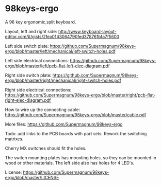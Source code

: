 # 98keys-ergo
A 98 key ergonomic,split keyboard.

Layout, left and right side:
http://www.keyboard-layout-editor.com/#/gists/2fea0143064790fed378761bfa7f5600

Left side switch plate:
https://github.com/Supermagnum/98keys-ergo/blob/master/left/mechanical/left-switch-holes.pdf

Left side electrical connections:
https://github.com/Supermagnum/98keys-ergo/blob/master/left/pcb-flat-left-elec-diagram.pdf


Right side switch plate:
https://github.com/Supermagnum/98keys-ergo/blob/master/right/mechanical/right-switch-holes.pdf

Right side electrical connections:
https://github.com/Supermagnum/98keys-ergo/blob/master/right/pcb-flat-right-elec-diagram.pdf

How to wire up the connecting cable:
https://github.com/Supermagnum/98keys-ergo/blob/master/cable.pdf


More files:
https://github.com/Supermagnum/98keys-ergo

Todo: add links to the PCB boards with part sets.
Rework the switching matrixes.


Cherry MX switches should fit the holes.

The switch mounting plates has mounting holes, so they can be mounted in wood or other materials. 
The left side also has holes for 4 LED's.

License:
https://github.com/Supermagnum/98keys-ergo/blob/master/LICENSE

